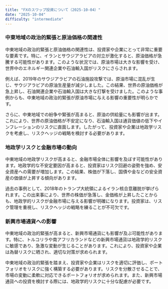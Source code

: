 ```yaml
---
title: "FXのスワップ投資について（2025-10-04）"
date: "2025-10-04"
difficulty: "intermediate"
---
```


### 中東地域の政治的緊張と原油価格の関連性

中東地域の政治的緊張と原油価格の関連性は、投資家や企業にとって非常に重要な要素です。特に、イランとサウジアラビアの対立が激化すると、原油価格が急騰する可能性があります。このような状況では、原油市場は大きな影響を受け、世界中のエネルギー関連企業や石油輸入国がリスクにさらされます。

例えば、2019年のサウジアラビアの石油施設攻撃では、原油市場に混乱が生じ、サウジアラビアの原油生産量が減少しました。この結果、世界の原油価格が急上昇し、石油関連企業や石油輸入国は大きな打撃を受けました。このような事例からも、中東地域の政治的緊張が原油市場に与える影響の重要性が明らかです。

さらに、中東地域での紛争や緊張が高まると、原油の供給量にも影響が出ます。これにより、世界の原油価格が不安定になり、石油輸入国は通貨価値の低下やインフレーションのリスクに直面します。したがって、投資家や企業は地政学リスクを考慮し、リスクヘッジの戦略を検討する必要があります。

### 地政学リスクと金融市場の動向

中東地域の地政学リスクが高まると、金融市場全体に影響を及ぼす可能性があります。地政学的な不安定要因が高まると、投資家はリスク回避の姿勢を強め、安全資産への需要が増加します。この結果、株価が下落し、国債や金などの安全資産の価値が上昇する傾向があります。

過去の事例として、2018年のトランプ大統領によるイラン核合意離脱が挙げられます。この出来事により、世界の株価が急落し、金価格が上昇したことからも、地政学的リスクが金融市場に与える影響が明確になります。投資家は、リスク管理を重視し、リスクヘッジの戦略を練ることが不可欠です。

### 新興市場通貨への影響

中東地域の政治的緊張が高まると、新興市場通貨にも影響が及ぶ可能性があります。特に、トルコリラや南アフリカランドなどの新興市場通貨は地政学的リスクに敏感であり、急激な変動が生じることがあります。これにより、投資家や企業は為替リスクに晒され、適切な対策が求められます。

中東地域の政治的緊張を踏まえ、投資家や企業はリスクを適切に評価し、ポートフォリオをリスクに強く構築する必要があります。リスクを分散させることで、市場の変動に柔軟に対応できるポートフォリオが求められます。また、新興市場通貨への投資を検討する際には、地政学的リスクに十分な配慮が必要です。
